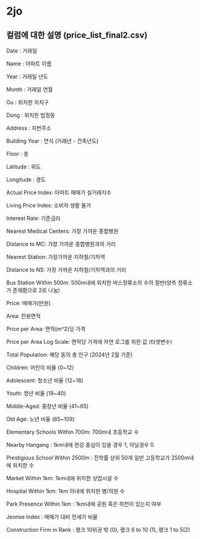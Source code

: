 # 2jo

## 컬럼에 대한 설명 (price_list_final2.csv)

 Date : 거래일

 Name : 아파트 이름
 
 Year : 거래일 년도
 
 Month : 거래일 연월
 
 Gu : 위치한 자치구
 
 Dong : 위치한 법정동
 
 Address : 지번주소
 
 Building Year : 연식 (거래년 - 건축년도)
 
 Floor : 층
 
 Latitude : 위도
 
 Longitude : 경도
 
 Actual Price Index: 아파트 매매가 실거래지수
 
 Living Price Index: 소비자 생활 물가
 
 Interest Rate: 기준금리
 
 Nearest Medical Centers: 가장 가까운 종합병원
 
 Distance to MC: 가장 가까운 종합병원과의 거리
 
 Nearest Station: 가장가까운 지하철/기차역
 
 Distance to NS: 가장 가까운 지하철/기차역과의 거리
 
 Bus Station Within 500m: 500m내에 위치한 버스정류소의 수의 절반(양측 정류소가 존재함으로 2로 나눔)
 
 Price: 매매가(만원)
 
 Area: 전용면적
 
 Price per Area: 면적(m^2)당 가격 
 
 Price per Area Log Scale: 면적당 가격에 자연 로그를 취한 값 (타겟변수)

 Total Population: 해당 동의 총 인구 (2024년 2월 기준)

 Children: 어린이 비율 (0~12)
 
 Adolescent: 청소년 비율 (12~18)
 
 Youth: 청년 비율 (19~40)
 
 Middle-Aged: 중장년 비율 (41~65)
 
 Old Age: 노년 비율 (65~109)
 
 Elementary Schools Within 700m: 700m내 초등학교 수
 
 Nearby Hangang	: 1km내에 한강 중심이 있을 경우 1, 아닐경우 0
 
 Prestigious School Within 2500m : 진학률 상위 50개 일반 고등학교가 2500m내에 위치한 수

 Market Within 1km: 1km내에 위치한 상업시설 수
 
 Hospital Within 1km: 1km 이내에 위치한 병/의원 수
 
 Park Presence Within 1km : 1km내에 공원 혹은 하천이 있는지 여부
 
 Jeonse Index : 매매가 대비 전세가 비율
 
 Construction Firm in Rank : 랭크 10위권 밖 (0), 랭크 6 to 10 (1), 랭크 1 to 5(2)
